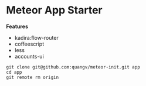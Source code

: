 # Meteor App Starter

__Features__
- kadira:flow-router
- coffeescript
- less
- accounts-ui


```
git clone git@github.com:quangv/meteor-init.git app
cd app
git remote rm origin
```
